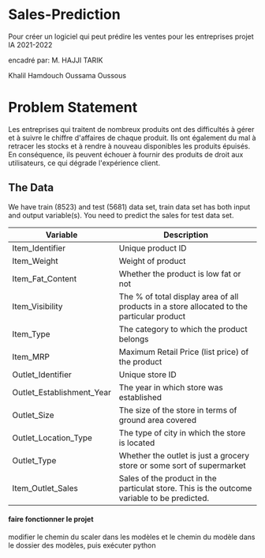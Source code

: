 # Sales-Prediction

Pour créer un logiciel qui peut prédire les ventes pour les entreprises
projet IA 2021-2022

encadré par: M. HAJJI TARIK

Khalil Hamdouch
Oussama Oussous

# Problem Statement

Les entreprises qui traitent de nombreux produits ont des difficultés à gérer et à suivre le chiffre d'affaires de chaque produit. Ils ont également du mal à retracer les stocks et à rendre à nouveau disponibles les produits épuisés. En conséquence, ils peuvent échouer à fournir des produits de droit aux utilisateurs, ce qui dégrade l'expérience client.

## The Data

We have train (8523) and test (5681) data set, train data set has both input and output variable(s). You need to predict the sales for test data set.

| Variable                  | Description                                                                                 |
| ------------------------- | ------------------------------------------------------------------------------------------- |
| Item_Identifier           | Unique product ID                                                                           |
| Item_Weight               | Weight of product                                                                           |
| Item_Fat_Content          | Whether the product is low fat or not                                                       |
| Item_Visibility           | The % of total display area of all products in a store allocated to the particular product  |
| Item_Type                 | The category to which the product belongs                                                   |
| Item_MRP                  | Maximum Retail Price (list price) of the product                                            |
| Outlet_Identifier         | Unique store ID                                                                             |
| Outlet_Establishment_Year | The year in which store was established                                                     |
| Outlet_Size               | The size of the store in terms of ground area covered                                       |
| Outlet_Location_Type      | The type of city in which the store is located                                              |
| Outlet_Type               | Whether the outlet is just a grocery store or some sort of supermarket                      |
| Item_Outlet_Sales         | Sales of the product in the particulat store. This is the outcome variable to be predicted. |

#### faire fonctionner le projet

modifier le chemin du scaler dans les modèles
et le chemin du modèle dans le dossier des modèles, puis
exécuter python
